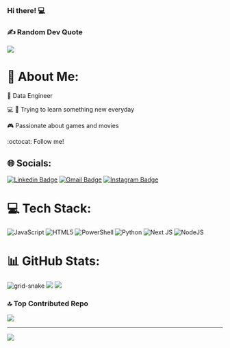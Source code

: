 ### Hi there! 💻	
### ✍️ Random Dev Quote
![](https://quotes-github-readme.vercel.app/api?type=horizontal&theme=radical)
# 💫 About Me:

📘  Data Engineer

💻 📱 Trying to learn something new everyday

🎮 Passionate about games and movies

:octocat: Follow me!

## 🌐 Socials:
[![Linkedin Badge](https://img.shields.io/badge/linkedin-%230077B5.svg?&style=flat-square&logo=linkedin&logoColor=white)](https://www.linkedin.com/in/felipesn17/) [![Gmail Badge](https://img.shields.io/badge/-fellipesn17@gmail.com-c14438?style=flat-square&logo=Gmail&logoColor=white&link=mailto:fellipesn17@gmail.com)](mailto:fellipesn17@gmail.com) [![Instagram Badge](https://img.shields.io/badge/instagram-%23E4405F.svg?&style=flat-square&logo=instagram&logoColor=white)](https://www.instagram.com/felps_novais/)

# 💻 Tech Stack:
![JavaScript](https://img.shields.io/badge/javascript-%23323330.svg?style=flat&logo=javascript&logoColor=%23F7DF1E) ![HTML5](https://img.shields.io/badge/html5-%23E34F26.svg?style=flat&logo=html5&logoColor=white) ![PowerShell](https://img.shields.io/badge/PowerShell-%235391FE.svg?style=flat&logo=powershell&logoColor=white) ![Python](https://img.shields.io/badge/python-3670A0?style=flat&logo=python&logoColor=ffdd54) ![Next JS](https://img.shields.io/badge/Next-black?style=flat&logo=next.js&logoColor=white) ![NodeJS](https://img.shields.io/badge/node.js-6DA55F?style=flat&logo=node.js&logoColor=white)

# 📊 GitHub Stats:
![grid-snake](https://user-images.githubusercontent.com/37004087/224577110-985a21d2-31a2-449b-ace2-b9ae7c3167bd.svg)
![](https://github-readme-stats.vercel.app/api?username=fsnovais&theme=radical&hide_border=false&include_all_commits=false&count_private=false)
![](https://github-readme-stats.vercel.app/api/top-langs/?username=fsnovais&theme=radical&hide_border=false&include_all_commits=false&count_private=false&layout=compact)

### 🔝 Top Contributed Repo
![](https://github-contributor-stats.vercel.app/api?username=fsnovais&limit=5&theme=radical&combine_all_yearly_contributions=true)

---
[![](https://visitcount.itsvg.in/api?id=fsnovais&icon=2&color=10)](https://visitcount.itsvg.in)

